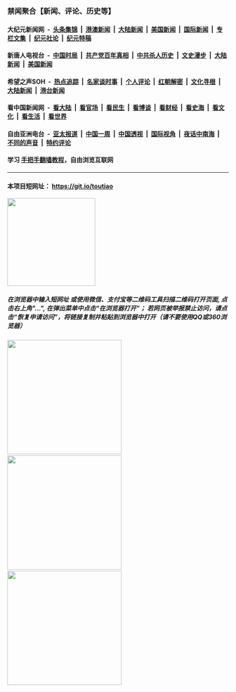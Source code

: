 ### 禁闻聚合【新闻、评论、历史等】

#### 大纪元新闻网 &nbsp;-&nbsp; [头条集锦](indexes/E头条集锦.md?t=02112302) &nbsp;|&nbsp; [港澳新闻](indexes/E港澳新闻.md?t=02112302)  &nbsp;|&nbsp; [大陆新闻](indexes/E大陆新闻.md?t=02112302) &nbsp;|&nbsp; [美国新闻](indexes/E美国新闻.md?t=02112302) &nbsp;|&nbsp; [国际新闻](indexes/E国际新闻.md?t=02112302) &nbsp;|&nbsp; [专栏文集](indexes/E专栏文集.md?t=02112302) &nbsp;|&nbsp; [纪元社论](indexes/E纪元社论.md?t=02112302) &nbsp;|&nbsp; [纪元特稿](indexes/E纪元特稿.md?t=02112302) 

#### 新唐人电视台 &nbsp;-&nbsp; [中国时局](indexes/N中国时局.md?t=02112302) &nbsp;|&nbsp; [共产党百年真相](indexes/N共产党百年真相.md?t=02112302) &nbsp;|&nbsp; [中共杀人历史](indexes/N中共杀人历史.md?t=02112302) &nbsp;|&nbsp; [文史漫步](indexes/N文史漫步.md?t=02112302) &nbsp;|&nbsp; [大陆新闻](indexes/N大陆新闻.md?t=02112302) &nbsp;|&nbsp; [美国新闻](indexes/N美国新闻.md?t=02112302)

#### 希望之声SOH &nbsp;-&nbsp; [热点追踪](indexes/H热点追踪.md?t=02112302) &nbsp;|&nbsp; [名家谈时事](indexes/H名家谈时事.md?t=02112302) &nbsp;|&nbsp; [个人评论](indexes/H个人评论.md?t=02112302)  &nbsp;|&nbsp; [红朝解密](indexes/H红朝解密.md?t=02112302) &nbsp;|&nbsp; [文化寻根](indexes/H文化寻根.md?t=02112302) &nbsp;|&nbsp; [大陆新闻](indexes/H大陆新闻.md?t=02112302) &nbsp;|&nbsp; [港台新闻](indexes/H港台新闻.md?t=02112302)

#### 看中国新闻网 &nbsp;-&nbsp; [看大陆](indexes/S看大陆.md?t=02112302) &nbsp;|&nbsp; [看官场](indexes/S看官场.md?t=02112302) &nbsp;|&nbsp; [看民生](indexes/S看民生.md?t=02112302)  &nbsp;|&nbsp; [看博谈](indexes/S看博谈.md?t=02112302) &nbsp;|&nbsp; [看财经](indexes/S看财经.md?t=02112302) &nbsp;|&nbsp; [看史海](indexes/S看史海.md?t=02112302) &nbsp;|&nbsp; [看文化](indexes/S看文化.md?t=02112302) &nbsp;|&nbsp; [看生活](indexes/S看生活.md?t=02112302) &nbsp;|&nbsp; [看世界](indexes/S看世界.md?t=02112302)

#### 自由亚洲电台 &nbsp;-&nbsp; [亚太报道](indexes/R亚太报道.md?t=02112302) &nbsp;|&nbsp; [中国一周](indexes/R中国一周.md?t=02112302) &nbsp;|&nbsp; [中国透视](indexes/R中国透视.md?t=02112302)  &nbsp;|&nbsp; [国际视角](indexes/R国际视角.md?t=02112302) &nbsp;|&nbsp; [夜话中南海](indexes/R夜话中南海.md?t=02112302) &nbsp;|&nbsp; [不同的声音](indexes/R不同的声音.md?t=02112302) &nbsp;|&nbsp; [特约评论](indexes/R特约评论.md?t=02112302)

#### 学习 [手把手翻墙教程](https://github.com/gfw-breaker/guides/wiki)，自由浏览互联网

----

#### 本项目短网址： https://git.io/toutiao
<img src="https://raw.githubusercontent.com/gfw-breaker/banned-news/master/scripts/img/qr.png" width="200px"/>  

##### 在浏览器中输入短网址 或使用微信、支付宝等二维码工具扫描二维码打开页面, 点击右上角"...", 在弹出菜单中点击“在浏览器打开”； 若网页被举报禁止访问，请点击“恢复申请访问”，将链接复制并粘贴到浏览器中打开（请不要使用QQ或360浏览器）

<img src="https://raw.githubusercontent.com/gfw-breaker/banned-news/master/scripts/img/1.png" width="260px"/> &nbsp; <img src="https://raw.githubusercontent.com/gfw-breaker/banned-news/master/scripts/img/2.png" width="260px"/> &nbsp; <img src="https://raw.githubusercontent.com/gfw-breaker/banned-news/master/scripts/img/3.png" width="260px"/>
